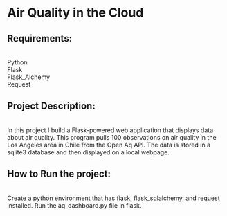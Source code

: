 


<h1>Air Quality in the Cloud</h1>

<h2>Requirements:</h2></br>
Python</br> 
Flask</br>
Flask_Alchemy</br>
Request</br>

<h2>Project Description:</h2></br>
In this project I build a Flask-powered web application that displays data about air quality. This program pulls 100 observations on air quality in the Los Angeles area in Chile from the Open Aq API. The data is stored in a sqlite3 database and then displayed on a local webpage.


<h2>How to Run the project:</h2></br>
Create a python environment that has flask, flask_sqlalchemy, and request installed. Run the aq_dashboard.py file in flask.
